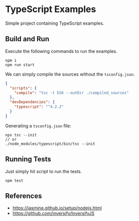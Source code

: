 # TypeScript Examples

Simple project containing TypeScript examples.


## Build and Run
Execute the following commands to run the examples.

```
npm i 
npm run start
```

We can simply compile the sources without the `tsconfig.json`.

```json
{
  "scripts": {
    "compile": "tsc -t ES6 --outDir ./compiled_sources"
  },
  "devDependencies": {
    "typescript": "^4.2.2"
  }
}
```

Generating a `tsconfig.json` file:

```
npx tsc --init 
// or 
./node_modules/typescript/bin/tsc --init
```

## Running Tests
Just simply hit script to run the tests.

```
npm test
```

## References

* https://jasmine.github.io/setup/nodejs.html
* https://github.com/inversify/InversifyJS
